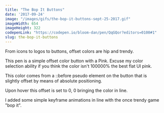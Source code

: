```yaml
---
title: "The Bop It Buttons"
date: '2017-09-24'
image: "/images/gifs/the-bop-it-buttons-sept-25-2017.gif"
imageWidth: 654
imageHeight: 322
codepenLink: "https://codepen.io/bloom-dan/pen/QqGQor?editors=0100#1"
slug: the-bop-it-buttons
---
```


From icons to logos to buttons, offset colors are hip and trendy.

This pen is a simple offset color button with a Pink. Excuse my color selection ability if you think the color isn't 100000% the best flat UI pink.

This color comes from a ::before pseudo element on the button that is slightly offset by means of absolute positioning.

Upon hover this offset is set to 0, 0 bringing the color in line.

I added some simple keyframe animations in line with the once trendy game "bop it".
